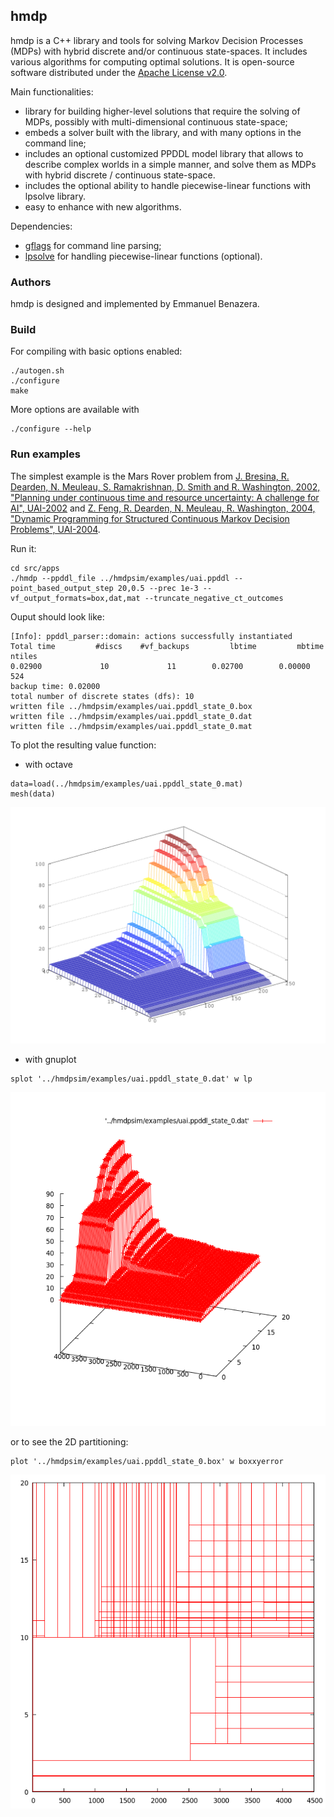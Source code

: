 ## hmdp
hmdp is a C++ library and tools for solving Markov Decision Processes (MDPs) with hybrid discrete and/or continuous state-spaces. It includes various algorithms for computing optimal solutions. It is open-source software distributed under the [Apache License v2.0](http://www.apache.org/licenses/LICENSE-2.0).

Main functionalities:
* library for building higher-level solutions that require the solving of MDPs, possibly with multi-dimensional continuous state-space;
* embeds a solver built with the library, and with many options in the command line;
* includes an optional customized PPDDL model library that allows to describe complex worlds in a simple manner, and solve them as MDPs with hybrid discrete / continuous state-space.
* includes the optional ability to handle piecewise-linear functions with lpsolve library.
* easy to enhance with new algorithms.

Dependencies:
* [gflags](https://code.google.com/p/gflags/) for command line parsing;
* [lpsolve](http://sourceforge.net/projects/lpsolve/) for handling piecewise-linear functions (optional).

### Authors
hmdp is designed and implemented by Emmanuel Benazera.

### Build
For compiling with basic options enabled:
```
./autogen.sh
./configure
make
```

More options are available with 
```
./configure --help
```

### Run examples

The simplest example is the Mars Rover problem from [J. Bresina, R. Dearden, N. Meuleau, S. Ramakrishnan, D. Smith and
R. Washington, 2002, "Planning under continuous time and resource
uncertainty: A challenge for AI", UAI-2002](http://arxiv.org/abs/1301.0559) and [Z. Feng, R. Dearden, N. Meuleau, R. Washington, 2004, "Dynamic Programming for Structured Continuous Markov Decision Problems", UAI-2004](http://arxiv.org/abs/1207.4115).

Run it:
```
cd src/apps
./hmdp --ppddl_file ../hmdpsim/examples/uai.ppddl --point_based_output_step 20,0.5 --prec 1e-3 --vf_output_formats=box,dat,mat --truncate_negative_ct_outcomes
```

Ouput should look like:
```
[Info]: ppddl_parser::domain: actions successfully instantiated
Total time         #discs    #vf_backups         lbtime         mbtime        ntiles
0.02900             10             11        0.02700        0.00000       524
backup time: 0.02000
total number of discrete states (dfs): 10
written file ../hmdpsim/examples/uai.ppddl_state_0.box
written file ../hmdpsim/examples/uai.ppddl_state_0.dat
written file ../hmdpsim/examples/uai.ppddl_state_0.mat

```

To plot the resulting value function:

* with octave
```
data=load(../hmdpsim/examples/uai.ppddl_state_0.mat)
mesh(data)
```
![alt text](/src/hmdpsim/examples/uai_mat.png "title")

* with gnuplot
```
splot '../hmdpsim/examples/uai.ppddl_state_0.dat' w lp
```
![alt text](/src/hmdpsim/examples/uai_dat.png "title")

or to see the 2D partitioning:
```
plot '../hmdpsim/examples/uai.ppddl_state_0.box' w boxxyerror
```
![alt text](/src/hmdpsim/examples/uai_box.png "title")
